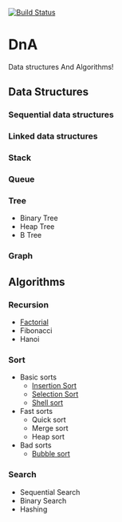 [![Build Status](https://travis-ci.org/seunghun-kim/DnA.svg?branch=develop)](https://travis-ci.org/seunghun-kim/DnA)

# DnA
Data structures And Algorithms!

## Data Structures
### Sequential data structures
### Linked data structures
### Stack
### Queue
### Tree
- Binary Tree
- Heap Tree
- B Tree
### Graph

## Algorithms
### Recursion
- [Factorial](src/main/algorithms/recursion/factorial/README.md)
- Fibonacci
- Hanoi
### Sort
- Basic sorts
  - [Insertion Sort](src/main/algorithms/sort/insertion/README.md)
  - [Selection Sort](src/main/algorithms/sort/selection/README.md)
  - [Shell sort](src/main/algorithms/sort/shell/README.md)
- Fast sorts
  - Quick sort
  - Merge sort
  - Heap sort
- Bad sorts
  - [Bubble sort](src/main/algorithms/sort/bubble/README.md)
### Search
- Sequential Search
- Binary Search
- Hashing
